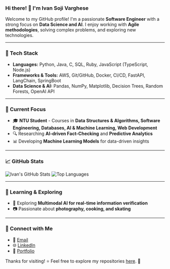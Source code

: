 ### Hi there! 👋 I'm Ivan Soji Varghese

Welcome to my GitHub profile! I'm a passionate **Software Engineer** with a strong focus on **Data Science and AI**. I enjoy working with **Agile methodologies**, solving complex problems, and exploring new technologies.

---

### 🔧 Tech Stack
- **Languages:** Python, Java, C, SQL, Ruby, JavaScript (TypeScript, Node.js)
- **Frameworks & Tools:** AWS, Git/GitHub, Docker, CI/CD, FastAPI, LangChain, SpringBoot
- **Data Science & AI:** Pandas, NumPy, Matplotlib, Decision Trees, Random Forests, OpenAI API

---

### 📌 Current Focus
- 🎓 **NTU Student** - Courses in **Data Structures & Algorithms, Software Engineering, Databases, AI & Machine Learning, Web Development**
- 🔍 Researching **AI-driven Fact-Checking** and **Predictive Analytics**
- 📊 Developing **Machine Learning Models** for data-driven insights

---

### 📈 GitHub Stats
![Ivan's GitHub Stats](https://github-readme-stats.vercel.app/api?username=ivansojivarghese&show_icons=true&theme=radical)
![Top Languages](https://github-readme-stats.vercel.app/api/top-langs/?username=ivansojivarghese&layout=compact&theme=radical)

---

### 🌱 Learning & Exploring
- 🎥 Exploring **Multimodal AI for real-time information verification**
- 📷 Passionate about **photography, cooking, and skating**

---

### 💬 Connect with Me
- 📩 [Email](mailto:ivansojivarghese@gmail.com)
- 🌐 [LinkedIn](https://www.linkedin.com/in/ivansojivarghese/)
- 📝 [Portfolio](https://ivansojivarghese.github.io/)

Thanks for visiting! ⭐ Feel free to explore my repositories [here](https://github.com/ivansojivarghese?tab=repositories). 🚀
